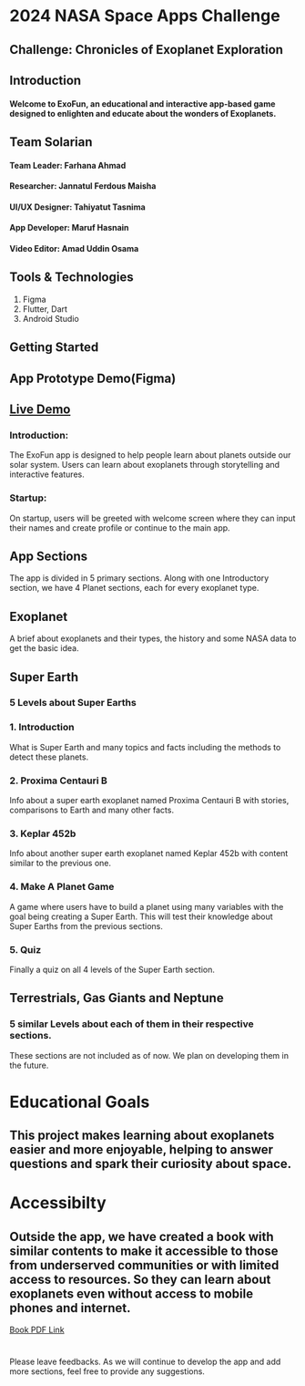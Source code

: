 # 2024 NASA Space Apps Challenge
## Challenge: Chronicles of Exoplanet Exploration

## Introduction
#### Welcome to ExoFun, an educational and interactive app-based game designed to enlighten and educate about the wonders of Exoplanets.

## Team Solarian
#### Team Leader: Farhana Ahmad
#### Researcher: Jannatul Ferdous Maisha
#### UI/UX Designer: Tahiyatut Tasnima
#### App Developer: Maruf Hasnain
#### Video Editor: Amad Uddin Osama

## Tools & Technologies
   1. Figma
   2. Flutter, Dart 
   3. Android Studio

## Getting Started
## App Prototype Demo(Figma)
## [Live Demo](https://t.ly/21vcY)
### Introduction:
The ExoFun app is designed to help people learn about planets outside our solar system. Users can learn about exoplanets through storytelling and interactive features.
### Startup:
On startup, users will be greeted with welcome screen where they can input their names and create profile or continue to the main app.

## App Sections
The app is divided in 5 primary sections. Along with one Introductory section, we have 4 Planet sections, each for every exoplanet type.
## Exoplanet
A brief about exoplanets and their types, the history and some NASA data to get the basic idea.
## Super Earth
### 5 Levels about Super Earths
### 1. Introduction
What is Super Earth and many topics and facts including the methods to detect these planets.
### 2. Proxima Centauri B
Info about a super earth exoplanet named Proxima Centauri B with stories, comparisons to Earth and many other facts.
### 3. Keplar 452b
Info about another super earth exoplanet named Keplar 452b with content similar to the previous one.
### 4. Make A Planet Game 
A game where users have to build a planet using many variables with the goal being creating a Super Earth. This will test their knowledge about Super Earths from the previous sections.
### 5. Quiz
Finally a quiz on all 4 levels of the Super Earth section.
## Terrestrials, Gas Giants and Neptune 
### 5 similar Levels about each of them in their respective sections.
These sections are not included as of now. We plan on developing them in the future.


# Educational Goals
## This project makes learning about exoplanets easier and more enjoyable, helping to answer questions and spark their curiosity about space. 

# Accessibilty
## Outside the app, we have created a book with similar contents to make it accessible to those from underserved communities or with limited access to resources. So they can learn about exoplanets even without access to mobile phones and internet.
[Book PDF Link](https://drive.google.com/file/d/1skCR5YM8t6xW1kRmusJToBiWbsOFR3jJ/view)
#
Please leave feedbacks. As we will continue to develop the app and add more sections, feel free to provide any suggestions.


